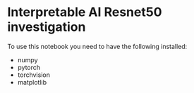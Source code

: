 # Interpretable AI Resnet50 investigation

To use this notebook you need to have the following installed:
- numpy
- pytorch
- torchvision
- matplotlib